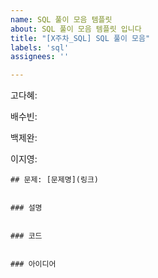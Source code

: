 ```yaml
---
name: SQL 풀이 모음 템플릿
about: SQL 풀이 모음 템플릿 입니다
title: "[X주차_SQL] SQL 풀이 모음"
labels: 'sql'
assignees: ''

---
```


고다혜: 
[]()

배수빈: 
[]()

백제완: 
[]()

이지영:
[]()


```text
## 문제: [문제명](링크)


### 설명


### 코드


### 아이디어
```
